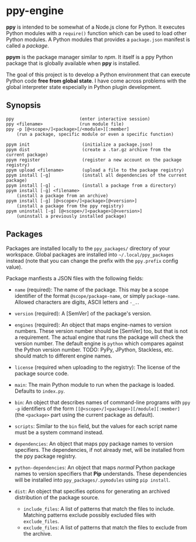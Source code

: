 # ppy-engine

**ppy** is intended to be somewhat of a Node.js clone for Python. It executes
Python modules with a `require()` function which can be used to load other
Python modules. A Python modules that provides a `package.json` manifest is
called a *package*.

**ppym** is the package manager similar to *npm*. It itself is a ppy Python
package that is globally available when **ppy** is installed.

The goal of this project is to develop a Python environment that can execute
Python code **free from global state**. I have come across problems with the
global interpreter state especially in Python plugin development.

## Synopsis

    ppy                         (enter interactive session)
    ppy <filename>              (run module file)
    ppy -p [@<scope>/]<package>[/<module>][:member]
        (run a package, specific module or even a specific function)

    ppym init                    (initialize a package.json)
    ppym dist                    (create a .tar.gz archive from the current package)
    ppym register                (register a new account on the package registry)
    ppym upload <filename>       (upload a file to the package registry)
    ppym install [-g]            (install all dependencies of the current package)
    ppym install [-g] .          (install a package from a directory)
    ppym install [-g] <filename>
        (install a package from an archive)
    ppym install [-g] [@<scope>/]<package>[@<version>]
        (install a package from the ppy registry)
    ppym uninstall [-g] [@<scope>/]<package>[@<version>]
        (uninstall a previously installed package)

## Packages

Packages are installed locally to the `ppy_packages/` directory of your
workspace. Global packages are installed into `~/.local/ppy_packages`
instead (note that you can change the prefix with the `ppy.prefix` config
value).

Package manfiests a JSON files with the following fields:

- `name` (required): The name of the package. This may be a scope identifier
  of the format `@scope/package-name`, or simply `package-name`. Allowed
  characters are digits, ASCII letters and `-_.`.
- `version` (required): A [SemVer] of the package's version.
- `engines` (required): An object that maps engine-names to version numbers.
  These version number should be [SemVer] too, but that is not a requirement.
  The actual engine that runs the package will check the version number. The
  default engine is `python` which compares against the Python version number.
  TODO: PyPy, JPython, Stackless, etc. should match to different engine names.
- `license` (required when uploading to the registry): The license of the
  package source code.
- `main`: The main Python module to run when the package is loaded. Defaults
  to `index.py`.
- `bin`: An object that describes names of command-line programs with `ppy -p`
  identifiers of the form `[[@<scope>/]<package>][/module][:member]` (the
  `<package>` part using the current package as default).
- `scripts`: Similar to the `bin` field, but the values for each script name
  must be a system command instead.
- `dependencies`: An object that maps ppy package names to version specifiers.
  The dependencies, if not already met, will be installed from the ppy
  package registry.
- `python-dependencies`: An object that maps *normal* Python package names
  to version specifiers that **Pip** understands. These dependencies will be
  installed into `ppy_packages/.pymodules` using `pip install`.
- `dist`: An object that specifies options for generating an archived
  distribution of the package source.

    - `include_files`: A list of patterns that match the files to include.
      Matching patterns exclude possibly excluded files with `exclude_files`.
    - `exclude_files`: A list of patterns that match the files to exclude
      from the archive.
